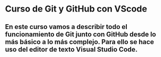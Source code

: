 # Curso de Git y GitHub con VScode

## En este curso vamos a describir todo el funcionamiento de Git junto con GitHub desde lo más básico a lo más complejo. Para ello se hace uso del editor de texto Visual Studio Code.

